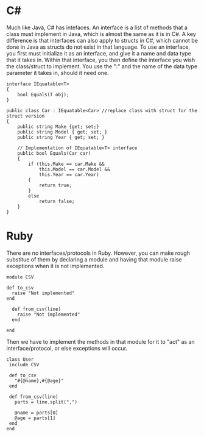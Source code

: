 # C#
Much like Java, C# has intefaces. An interface is a list of methods that a class must implement in Java, which is almost the same as it is in C#. A key difference is that interfaces can also apply to structs in C#, which cannot be done in Java as structs do not exist in that language. To use an interface, you first must initialize it as an interface, and give it a name and data type that it takes in. Within that interface, you then define the interface you wish the class/struct to implement. You use the ":" and the name of the data type parameter it takes in, should it need one.

    interface IEquatable<T>
    {
        bool Equals(T obj);
    }

    public class Car : IEquatable<Car> //replace class with struct for the struct version
    {
        public string Make {get; set;}
        public string Model { get; set; }
        public string Year { get; set; }

        // Implementation of IEquatable<T> interface
        public bool Equals(Car car)
        {
            if (this.Make == car.Make &&
                this.Model == car.Model &&
                this.Year == car.Year)
            {
                return true;
            }
            else
                return false;
        }
    }



# Ruby
There are no interfaces/protocols in Ruby. However, you can make rough substitue of them by declaring a module and having that module raise exceptions when it is not implemented. 

    module CSV

    def to_csv
      raise "Not implemented"
    end

      def from_csv(line)
        raise "Not implemented"
      end

    end

Then we have to implement the methods in that module for it to "act" as an interface/protocol, or else exceptions will occur.

    class User
     include CSV

     def to_csv
       "#{@name},#{@age}"
     end

     def from_csv(line)
       parts = line.split(",")

       @name = parts[0]
       @age = parts[1]
     end
    end
